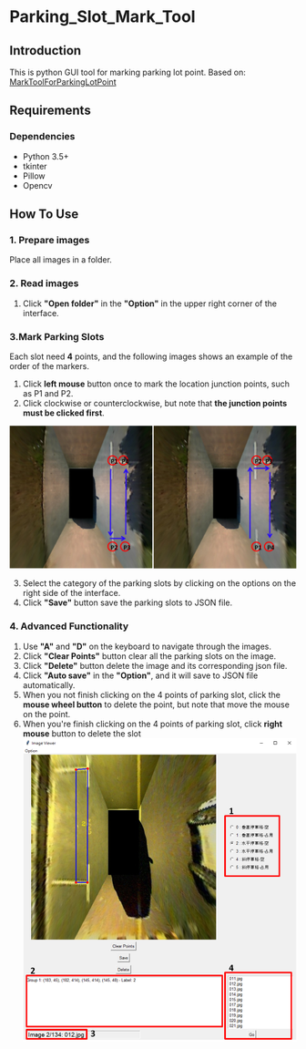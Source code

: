# Parking_Slot_Mark_Tool

<!-- [![Watch the video](https://github.com/qwe12345113/Parking_Slot_Mark_Tool/blob/main/video/img.png)](https://github.com/qwe12345113/Parking_Slot_Mark_Tool/blob/main/video/tool_demo.mp4)-->


<!--https://github.com/user-attachments/assets/8fe7b55f-0fa4-4076-b238-f3d1d3cd8608-->



## Introduction
This is python GUI tool for marking parking lot point. Based on: [MarkToolForParkingLotPoint](https://github.com/Teoge/MarkToolForParkingLotPoint)

## Requirements
### Dependencies
* Python 3.5+
* tkinter
* Pillow
* Opencv

## How To Use
### 1. Prepare images
Place all images in a folder.

### 2. Read images
  1. Click **"Open folder"** in the **"Option"** in the upper right corner of the interface.

### 3.Mark Parking Slots
Each slot need **4** points, and the following images shows an example of the order of the markers.
  1. Click **left mouse** button once to mark the location junction points, such as P1 and P2.
  2. Click clockwise or counterclockwise, but note that **the junction points must be clicked first**.

![example1](./video/example.png)
  
  3. Select the category of the parking slots by clicking on the options on the right side of the interface.
  4. Click **"Save"** button save the parking slots to JSON file.


### 4. Advanced Functionality
  1. Use **"A"** and **"D"** on the keyboard to navigate through the images.
  2. Click **"Clear Points"** button clear all the parking slots on the image.
  3. Click **"Delete"** button delete the image and its corresponding json file.
  4. Click **"Auto save"** in the **"Option"**, and it will save to JSON file automatically.
  5. When you not finish clicking on the 4 points of parking slot, click the **mouse wheel button** to delete the point, but note that move the mouse on the point.
  6. When you're finish clicking on the 4 points of parking slot, click **right mouse** button to delete the slot
![interface](./video/interface.png)
